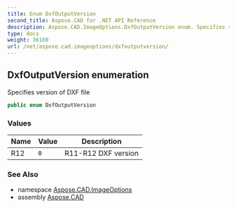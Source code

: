 ```yaml
---
title: Enum DxfOutputVersion
second_title: Aspose.CAD for .NET API Reference
description: Aspose.CAD.ImageOptions.DxfOutputVersion enum. Specifies version of DXF file
type: docs
weight: 36160
url: /net/aspose.cad.imageoptions/dxfoutputversion/
---
```

## DxfOutputVersion enumeration

Specifies version of DXF file

```csharp
public enum DxfOutputVersion
```

### Values

| Name | Value | Description |
| --- | --- | --- |
| R12 | `0` | R11-R12 DXF version |

### See Also

* namespace [Aspose.CAD.ImageOptions](../../aspose.cad.imageoptions/)
* assembly [Aspose.CAD](../../)


